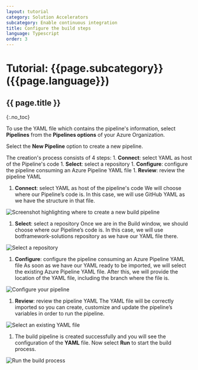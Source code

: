 ```yaml
---
layout: tutorial
category: Solution Accelerators
subcategory: Enable continuous integration
title: Configure the build steps
language: Typescript
order: 3
---
```


# Tutorial: {{page.subcategory}} ({{page.language}})
## {{ page.title }}
{:.no_toc}

To use the YAML file which contains the pipeline's information, select **Pipelines** from the **Pipelines options** of your Azure Organization.

Select the **New Pipeline** option to create a new pipeline.

The creation's process consists of 4 steps:
    1. **Connect**: select YAML as host of the Pipeline's code
    1. **Select**: select a repository
    1. **Configure**: configure the pipeline consuming an Azure Pipeline YAML file
    1. **Review**: review the pipeline YAML

1. **Connect**: select YAML as host of the pipeline's code
We will choose where our Pipeline’s code is. In this case, we will use GitHub YAML as we have the structure in that file.

![Screenshot highlighting where to create a new build pipeline]({{site.baseurl}}/assets/images/configure-new-pipeline.png)

1. **Select**: select a repository
Once we are in the Build window, we should choose where our Pipeline’s code is. In this case, we will use botframework-solutions repository as we have our YAML file there.

![Select a repository]({{site.baseurl}}/assets/images/select-repository.png)

1. **Configure**: configure the pipeline consuming an Azure Pipeline YAML file
As soon as we have our YAML ready to be imported, we will select the existing Azure Pipeline YAML file.
After this, we will provide the location of the YAML file, including the branch where the file is.

![Configure your pipeline]({{site.baseurl}}/assets/images/configure-pipeline.png)

1. **Review**: review the pipeline YAML
The YAML file will be correctly imported so you can create, customize and update the pipeline’s variables in order to run the pipeline.

![Select an existing YAML file]({{site.baseurl}}/assets/images/review-pipeline.png)

1. The build pipeline is created successfully and you will see the configuration of the **YAML** file. Now select **Run** to start the build process.

![Run the build process]({{site.baseurl}}/assets/images/run-build.png)
